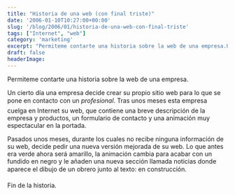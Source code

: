 ```yaml
---
title: "Historia de una web (con final triste)"
date: '2006-01-10T10:27:00+00:00'
slug: '/blog/2006/01/historia-de-una-web-con-final-triste'
tags: ["Internet", "web"]
category: 'marketing'
excerpt: "Permiteme contarte una historia sobre la web de una empresa.Un cierto día una empresa decide crear su propio sitio web para lo que se pone en contacto con un _profesional_. Tras unos meses esta emp..."
draft: false
headerImage:
---
```

Permiteme contarte una historia sobre la web de una empresa.

Un cierto día una empresa decide crear su propio sitio web para lo que se pone en contacto con un _profesional_. Tras unos meses esta empresa cuelga en Internet su web, que contiene una breve descripción de la empresa y productos, un formulario de contacto y una animación muy espectacular en la portada.

Pasados unos meses, durante los cuales no recibe ninguna información de su web, decide pedir una nueva versión mejorada de su web. Lo que antes era verde ahora será amarillo, la animación cambia para acabar con un fundido en negro y le añaden una nueva sección llamada noticias donde aparece el dibujo de un obrero junto al texto: en construcción.

Fin de la historia.
